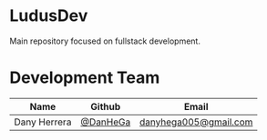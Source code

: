 # LudusDev
Main repository focused on fullstack development.

# Development Team

| Name | Github | Email |
| --- | --- | --- |
| Dany Herrera |[@DanHeGa](https://github.com/DanHeGa) | danyhega005@gmail.com |

